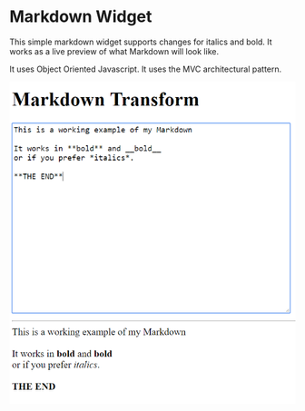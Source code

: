 # Markdown Widget

This simple markdown widget supports changes for italics and bold.
It works as a live preview of what Markdown will look like. 

It uses Object Oriented Javascript.
It uses the MVC architectural pattern.

![Markdown Widget Example](https://github.com/karinafraest/javascript/blob/master/markdown-widget/example.PNG)
